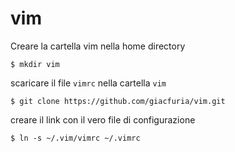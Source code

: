 # vim

Creare la cartella vim nella home directory
```
$ mkdir vim
```
scaricare il file `vimrc` nella cartella `vim`
```
$ git clone https://github.com/giacfuria/vim.git
```
creare il link con il vero file di configurazione
```
$ ln -s ~/.vim/vimrc ~/.vimrc
```
